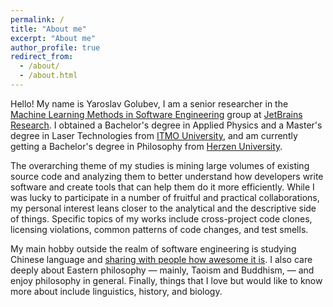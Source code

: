 ```yaml
---
permalink: /
title: "About me"
excerpt: "About me"
author_profile: true
redirect_from: 
  - /about/
  - /about.html
---
```


Hello! My name is Yaroslav Golubev, I am a senior researcher in the
[Machine Learning Methods in Software Engineering](https://research.jetbrains.org/groups/ml_methods/) group at
[JetBrains Research](https://research.jetbrains.org/). I obtained a Bachelor's degree in Applied Physics and a
Master's degree in Laser Technologies from [ITMO University](https://en.itmo.ru/), and am currently getting
a Bachelor's degree in Philosophy from [Herzen University](https://en.hspu.org/).

The overarching theme of my studies is mining large volumes of existing source code and analyzing them to better 
understand how developers write software and create tools that can help them do it more efficiently. While
I was lucky to participate in a number of fruitful and practical collaborations, my personal interest leans closer
to the analytical and the descriptive side of things. Specific topics of my works include cross-project code clones,
licensing violations, common patterns of code changes, and test smells.

My main hobby outside the realm of software engineering is studying Chinese language and [sharing with people
how awesome it is](https://areyde.com/database/). I also care deeply about Eastern philosophy — mainly, Taoism and
Buddhism, — and enjoy philosophy in general. Finally, things that I love but would like to know more about include
linguistics, history, and biology.